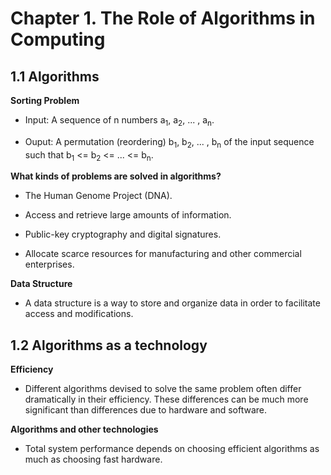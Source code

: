 # Chapter 1. The Role of Algorithms in Computing

## 1.1 Algorithms

**Sorting Problem**

- Input: A sequence of n numbers a<sub>1</sub>, a<sub>2</sub>, ... , a<sub>n</sub>.

- Ouput: A permutation (reordering) b<sub>1</sub>, b<sub>2</sub>, ... , b<sub>n</sub> of the input sequence such that 
b<sub>1</sub> <= b<sub>2</sub> <= ... <= b<sub>n</sub>.

**What kinds of problems are solved in algorithms?**

- The Human Genome Project (DNA).

- Access and retrieve large amounts of information.

- Public-key cryptography and digital signatures.

- Allocate scarce resources for manufacturing and other commercial enterprises.

**Data Structure**

- A data structure is a way to store and organize data in order to facilitate access and modifications.

## 1.2 Algorithms as a technology

**Efficiency**

- Different algorithms devised to solve the same problem often differ dramatically in their efficiency. These differences can be much more significant than differences due to hardware and software.

**Algorithms and other technologies**

- Total system performance depends on choosing efficient algorithms as much as choosing fast hardware.






